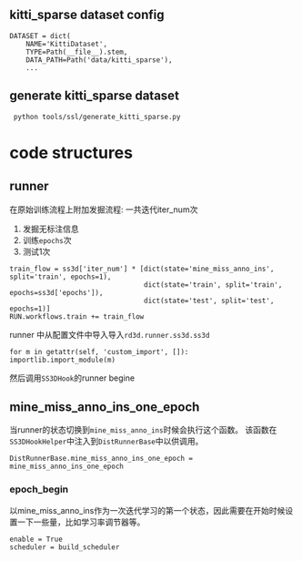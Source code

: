 ##  kitti_sparse dataset config
```shell
DATASET = dict(
    NAME='KittiDataset',
    TYPE=Path(__file__).stem,
    DATA_PATH=Path('data/kitti_sparse'),
    ...
```
## generate kitti_sparse dataset
```shell
 python tools/ssl/generate_kitti_sparse.py
```

# code structures
## runner
在原始训练流程上附加发掘流程: 一共迭代iter_num次
1. 发掘无标注信息
2. 训练`epochs`次
3. 测试1次
```shell
train_flow = ss3d['iter_num'] * [dict(state='mine_miss_anno_ins', split='train', epochs=1),
                                 dict(state='train', split='train', epochs=ss3d['epochs']),
                                 dict(state='test', split='test', epochs=1)]
RUN.workflows.train += train_flow 
```

runner 中从配置文件中导入导入`rd3d.runner.ss3d.ss3d`
```shell
for m in getattr(self, 'custom_import', []): importlib.import_module(m)
```
然后调用`SS3DHook`的runner begine

## mine_miss_anno_ins_one_epoch
当runner的状态切换到`mine_miss_anno_ins`时候会执行这个函数。
该函数在`SS3DHookHelper`中注入到`DistRunnerBase`中以供调用。
```shell
DistRunnerBase.mine_miss_anno_ins_one_epoch = mine_miss_anno_ins_one_epoch
```
### epoch_begin
以mine_miss_anno_ins作为一次迭代学习的第一个状态，因此需要在开始时候设置一下一些量，比如学习率调节器等。
```shell
enable = True
scheduler = build_scheduler
```
